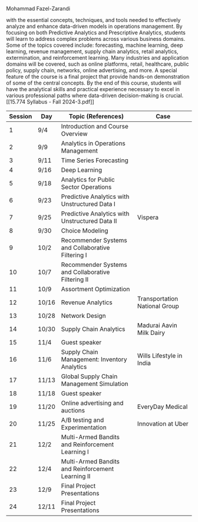 Mohammad Fazel-Zarandi

with the essential concepts, techniques, and tools needed to effectively analyze and enhance data-driven models in operations management. By focusing on both Predictive Analytics and Prescriptive Analytics, students will learn to address complex problems across various business domains. Some of the topics covered include: forecasting, machine learning, deep learning, revenue management, supply chain analytics, retail analytics, extermination, and reinforcement learning. Many industries and application
domains will be covered, such as online platforms, retail, healthcare, public policy, supply chain, networks, online advertising, and more. A special feature of the course is a final project that provide hands-on demonstration of some of the central concepts. By the end of this course, students will have the analytical skills and practical experience necessary to excel in various professional paths where data-driven decision-making is crucial.
[[15.774 Syllabus - Fall 2024-3.pdf]]

| Session | Day | Topic (References) | Case |
|---------|-----|-------------------|------|
| 1 | 9/4 | Introduction and Course Overview | |
| 2 | 9/9 | Analytics in Operations Management | |
| 3 | 9/11 | Time Series Forecasting | |
| 4 | 9/16 | Deep Learning | |
| 5 | 9/18 | Analytics for Public Sector Operations | |
| 6 | 9/23 | Predictive Analytics with Unstructured Data I | |
| 7 | 9/25 | Predictive Analytics with Unstructured Data II | Vispera |
| 8 | 9/30 | Choice Modeling | |
| 9 | 10/2 | Recommender Systems and Collaborative Filtering I | |
| 10 | 10/7 | Recommender Systems and Collaborative Filtering II | |
| 11 | 10/9 | Assortment Optimization | |
| 12 | 10/16 | Revenue Analytics | Transportation National Group |
| 13 | 10/28 | Network Design | |
| 14 | 10/30 | Supply Chain Analytics | Madurai Aavin Milk Dairy |
| 15 | 11/4 | Guest speaker | |
| 16 | 11/6 | Supply Chain Management: Inventory Analytics | Wills Lifestyle in India |
| 17 | 11/13 | Global Supply Chain Management Simulation | |
| 18 | 11/18 | Guest speaker | |
| 19 | 11/20 | Online advertising and auctions | EveryDay Medical |
| 20 | 11/25 | A/B testing and Experimentation | Innovation at Uber |
| 21 | 12/2 | Multi-Armed Bandits and Reinforcement Learning I | |
| 22 | 12/4 | Multi-Armed Bandits and Reinforcement Learning II | |
| 23 | 12/9 | Final Project Presentations | |
| 24 | 12/11 | Final Project Presentations | |